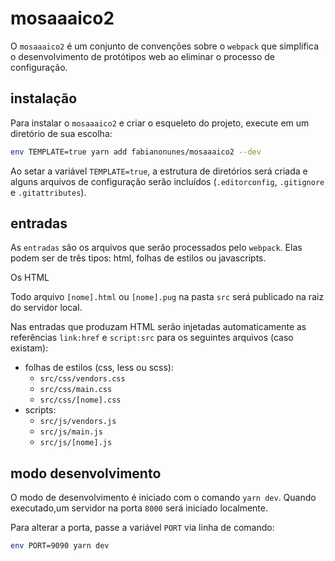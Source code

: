 # mosaaaico2

O `mosaaaico2` é um conjunto de convenções sobre o `webpack` que simplifica
o desenvolvimento de protótipos web ao eliminar o processo de configuração.

## instalação

Para instalar o `mosaaaico2` e criar o esqueleto do projeto, execute
em um diretório de sua escolha:

```bash
env TEMPLATE=true yarn add fabianonunes/mosaaaico2 --dev
```

Ao setar a variável `TEMPLATE=true`, a estrutura de diretórios será
criada e alguns arquivos de configuração serão incluídos
(`.editorconfig`, `.gitignore` e `.gitattributes`).

## entradas

As `entradas` são os arquivos que serão processados pelo `webpack`.
Elas podem ser de três tipos: html, folhas de estilos ou javascripts.

Os HTML


Todo arquivo `[nome].html` ou `[nome].pug` na pasta `src` será publicado na raiz do servidor local.

Nas entradas que produzam HTML serão injetadas automaticamente as referências `link:href` e `script:src` para os seguintes arquivos (caso existam):

* folhas de estilos (css, less ou scss):
  * `src/css/vendors.css`
  * `src/css/main.css`
  * `src/css/[nome].css`
* scripts:
  * `src/js/vendors.js`
  * `src/js/main.js`
  * `src/js/[nome].js`

## modo desenvolvimento

O modo de desenvolvimento é iniciado com o comando `yarn dev`.
Quando executado,um servidor na porta `8000` será iniciado localmente.

Para alterar a porta, passe a variável `PORT` via linha de comando:

```bash
env PORT=9090 yarn dev
```
